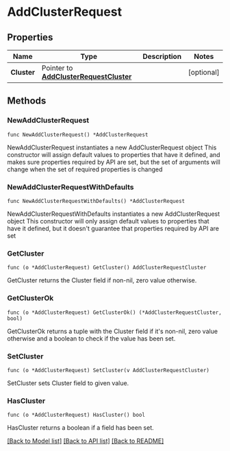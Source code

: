 # AddClusterRequest

## Properties

Name | Type | Description | Notes
------------ | ------------- | ------------- | -------------
**Cluster** | Pointer to [**AddClusterRequestCluster**](AddClusterRequestCluster.md) |  | [optional] 

## Methods

### NewAddClusterRequest

`func NewAddClusterRequest() *AddClusterRequest`

NewAddClusterRequest instantiates a new AddClusterRequest object
This constructor will assign default values to properties that have it defined,
and makes sure properties required by API are set, but the set of arguments
will change when the set of required properties is changed

### NewAddClusterRequestWithDefaults

`func NewAddClusterRequestWithDefaults() *AddClusterRequest`

NewAddClusterRequestWithDefaults instantiates a new AddClusterRequest object
This constructor will only assign default values to properties that have it defined,
but it doesn't guarantee that properties required by API are set

### GetCluster

`func (o *AddClusterRequest) GetCluster() AddClusterRequestCluster`

GetCluster returns the Cluster field if non-nil, zero value otherwise.

### GetClusterOk

`func (o *AddClusterRequest) GetClusterOk() (*AddClusterRequestCluster, bool)`

GetClusterOk returns a tuple with the Cluster field if it's non-nil, zero value otherwise
and a boolean to check if the value has been set.

### SetCluster

`func (o *AddClusterRequest) SetCluster(v AddClusterRequestCluster)`

SetCluster sets Cluster field to given value.

### HasCluster

`func (o *AddClusterRequest) HasCluster() bool`

HasCluster returns a boolean if a field has been set.


[[Back to Model list]](../README.md#documentation-for-models) [[Back to API list]](../README.md#documentation-for-api-endpoints) [[Back to README]](../README.md)


